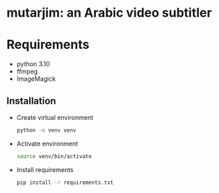 # mutarjim: an Arabic video subtitler

# Requirements
- python 3.10
- ffmpeg
- ImageMagick

## Installation
- Create virtual environment
  ```bash
  python -m venv venv
  ```
- Activate environment
  ```bash
  source venv/bin/activate
  ```
- Install requirements
  ```bash
  pip install -r requirements.txt
  ```
